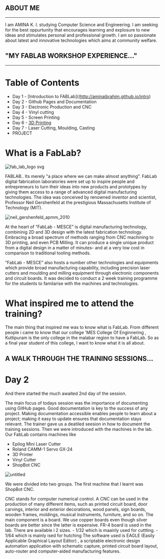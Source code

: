 
## ABOUT ME
<hr>


 I am AMINA K. I. studying Computer Science and Engineering. I am seeking for the best oppurtunity that encourages learning and explosure to new ideas and stimulates personal and professional growth. I am so passionate about latest and innovative technologies which aims at community welfare. 

 ## "MY FABLAB WORKSHOP EXPERIENCE..."
<hr>

# Table of Contents 


   - Day 1 - [Introduction to FABLab]((http://aminaibrahim.github.io/intro)
   - Day 2 - Github Pages and Documentation
   - Day 3 - Electronic Production and CNC
   - Day 4 - Vinyl cutting
   - Day 5 - Screen Printing
   - Day 6 - [3D Printing](http://aminaibrahim.github.io/3d)
   - Day 7 - Laser Cutting, Moulding, Casting
   - PROJECT

            


#  What is a FabLab?  

 ![fab_lab_logo svg](https://user-images.githubusercontent.com/30692869/29262395-f7ab7a18-80f1-11e7-9f60-a073eb889508.png)

 FABLAB.. Its merely "a place where we can make almost anything". FabLab digital fabrication laboratories were set up to inspire people and entrepreneurs to turn their ideas into new products and prototypes by giving them access to a range of advanced digital manufacturing technologies. The idea was conceived by renowned inventor and scientist, Professor Neil Gershenfeld at the prestigious Massachusetts Institute of Technology (MIT).
   
 
 ![neil_gershenfeld_apmm_2010](https://user-images.githubusercontent.com/30692869/29263307-d6e78b60-80f5-11e7-9dd7-4b79d56e9e39.jpg)
 

 At the heart of “FabLab - MESCE” is digital manufacturing technology, combininig 2D and 3D design with the latest fabrication technology. Embracing a broad spectrum of methods ranging from CNC machining to 3D printing, and even PCB Milling. It can produce a single unique product from a digital design in a matter of minutes- and at a very low cost in comparison to traditional tooling methods.

 “FabLab - MESCE” also hosts a number other technologies and equipments which provide broad manufacturing capability, including precision laser  cutters and moulding and milling equipment through electronic  components and circuit boards.
 It was decided to conduct a 2 week training programme for the students to familarise with the machines and technologies.
 
# What inspired me to attend the training?
 
 
  
  The main thing that inspired me was to know what is FabLab. From different people i came to know that our college 'MES College Of Enginnering , Kuttipuram is the only college in the malabar region to have a  FabLab. So as a final year student of this college, I want to know what it is all about. 
  
  
## A WALK THROUGH THE TRAINING SESSIONS...
  

 

# Day 2

 
   And there started the much awaited 2nd day of the session.
   
   The main focus of todays session was the importance of documenting using GitHub pages. Good documentation is key to the success of any project. Making documentation accessible enables people to learn about a project; making it easy to update ensures that documentation stays relevant. The trainer gave us a deatiled seesion in how to document the training  sessions. 
   Then we were introduced with the machines in the lab. Our FabLab contains machines like
   - Epilog Mini Laser Cutter
   - Roland CAMM-1 Servo GX-24
   - 3D Printer
   - Vinyl Cutter
   - ShopBot CNC
   
   ![untitled](https://user-images.githubusercontent.com/30692869/29597570-0c2429d6-87e1-11e7-993d-98414c42824b.png)

   
   
   
   
   
   
   
   
   We were divided into two groups. The first machine that I learnt was ShopBot CNC.
   
CNC stands for computer numerical control. A CNC can be used in the production of many different items, such as printed circuit board, door carvings, interior and exterior decorations, wood panels, sign boards, wooden frames, moldings, musical instruments, furniture, and so on. 
The main component is a board. We use copper boards even though silver boards are better since the latter is expensive. FR-4 board is used in the lab. There are available i 2  sizes. 
     - 1/32 which is maainly used for cuttting.
     - 1/64 which is mainly ised for hutching
The software used  is EAGLE (Easily Applicable Graphical Layout Editor) , a scriptable electronic design automation application with schematic capture, printed circuit board layout, auto-router and computer-aided manufacturing features. 
   
   
   
   
   

